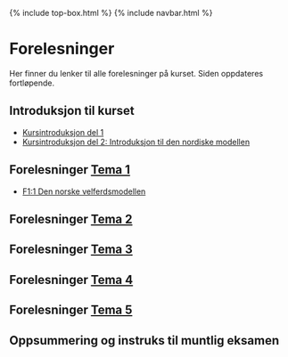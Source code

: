 {% include top-box.html %} <!-- Kode for å inkludere boksen på toppen av siden. Se _config.yml for å gjøre endringer. -->
{% include navbar.html %} <!-- Kode for navigasjonsmeny. Se navbar.html for å gjøre endringer. -->
<!-- Gjør endringer under her -->

# Forelesninger
Her finner du lenker til alle forelesninger på kurset. Siden oppdateres fortløpende.

## Introduksjon til kurset
* [Kursintroduksjon del 1](https://uit-sok-2008-h24.github.io/assets/F0_kursintro_sok_2008_h24.pdf)
* [Kursintroduksjon del 2: Introduksjon til den nordiske modellen](https://uit-sok-2008-h24.github.io/assets/introduksjon_studenter.html)

## Forelesninger [Tema 1](temaer.md#tema1)<a name="f_t1"></a>
* [F1:1 Den norske velferdsmodellen](https://uit-sok-2008-h24.github.io/assets/forelesning_2_studenter.html)
<!--
* [F1:2 Velferdsstaten og Politisk teori](https://uit-sok-2008-h23.github.io/assets/f2_kap_1_2_studenter.html)
* [F1.3 Introduksjon til arbeidsmarkedsøkonomi](https://uit-sok-2008-h23.github.io/assets/F1.3_IntrotilArbeidsmarkedsokonomi.pdf)
-->
## Forelesninger [Tema 2](temaer.md#tema2)<a name="f_t2"></a>
<!--
* [F2.1 Introduktion till tema 2 og Arbeidstidsregulering](https://uit-sok-2008-h23.github.io/assets/F2.1_arbeidstidsregulering_23.pdf)
* [F2.2 Familiepolitikk](https://uit-sok-2008-h23.github.io/assets/F2.2_familiepolitikk_23.pdf)
* [F2.3a Økonomisk teori og offentlige inngrep (kap.3)](https://uit-sok-2008-h23.github.io/assets/f4_kap_3_2023_studenter.html)
* [F2.3b Utdanning og offentlige inngrep (kap. 10 og 11)](https://uit-sok-2008-h23.github.io/assets/kap_10_11_2023_studenter_ny.html)
* [F2.4 Helsetjenester og helseforsikring (kap. 4 og 9](https://uit-sok-2008-h23.github.io/assets/kap_9_2023_studenter.html)
-->  
## Forelesninger [Tema 3](temaer.md#tema3)<a name="f_t3"></a>
<!--
* [F3.1 Introduktion till tema 3 og Minstelønn](https://uit-sok-2008-h23.github.io/assets/F.3.1_minstelønn.pdf)
* [F3.2 & F3.3 Fagforeninger, kollektive forhandlinger og den nordiske modellen](https://uit-sok-2008-h23.github.io/assets/F3.2_fagforeninger.pdf)
-->

## Forelesninger [Tema 4](temaer.md#tema4)<a name="f_t4"></a>
<!--
* [Sosialforsikring, del 1, kap. 6](https://uit-sok-2008-h23.github.io/assets/kap_6_studenter.html)
* [Sosialforsikring, del 2, disinsentiveffekter, kap. 6](https://uit-sok-2008-h23.github.io/assets/kap_6_insentiv_studenter.html)
* [Arbeidsledighetstrygd, kap. 12](https://uit-sok-2008-h23.github.io/assets/F4.3_Arbeidsledighetstrygd_2023.pdf)
-->

## Forelesninger [Tema 5](temaer.md#tema4)<a name="f_t5"></a>
<!--
* [Migrasjon, BO kap. 9](https://uit-sok-2008-h23.github.io/assets/F5.1_migrasjon.pdf)
* [Oppslutning om velferdsstaten](https://uit-sok-2008-h23.github.io/assets/tillit_studenter.html)
* [Velferdsstatens framtid](https://uit-sok-2008-h23.github.io/assets/framtid_2023_studenter.html)
-->
  
## Oppsummering og instruks til muntlig eksamen
<!--
* [Instruks til muntlig eksamen](https://uit-sok-2008-h23.github.io/assets/Instruks_muntlig_eksamen2023.pdf)
-->


